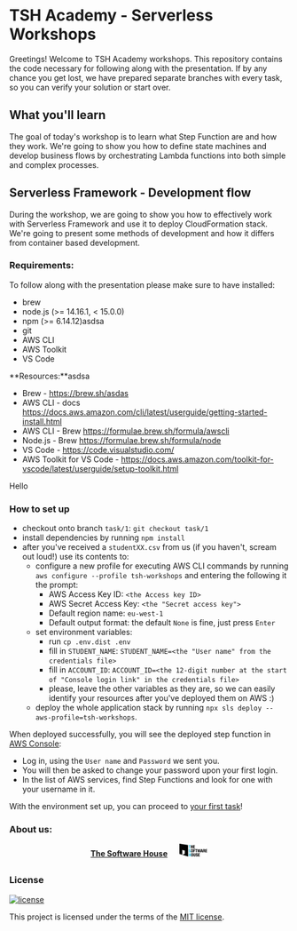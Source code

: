 # TSH Academy - Serverless Workshops
Greetings!
Welcome to TSH Academy workshops. This repository contains the code necessary for following along with the presentation.
If by any chance you get lost, we have prepared separate branches with every task, so you can verify your solution or start over.

## What you'll learn
The goal of today's workshop is to learn what Step Function are and how they work. We're going to show you how to define
state machines and develop business flows by orchestrating Lambda functions into both simple and complex processes.

## Serverless Framework - Development flow
During the workshop, we are going to show you how to effectively work with Serverless Framework and use it to deploy CloudFormation
stack. We're going to present some methods of development and how it differs from container based development.

### Requirements:
To follow along with the presentation please make sure to have installed:
- brew
- node.js (>= 14.16.1, < 15.0.0)
- npm (>= 6.14.12)asdsa
- git
- AWS CLI
- AWS Toolkit
- VS Code

**Resources:**asdsa
- Brew - https://brew.sh/asdas
- AWS CLI - docs https://docs.aws.amazon.com/cli/latest/userguide/getting-started-install.html
- AWS CLI - Brew https://formulae.brew.sh/formula/awscli
- Node.js - Brew https://formulae.brew.sh/formula/node
- VS Code - https://code.visualstudio.com/
- AWS Toolkit for VS Code - https://docs.aws.amazon.com/toolkit-for-vscode/latest/userguide/setup-toolkit.html

Hello

### How to set up
- checkout onto branch `task/1`: `git checkout task/1`
- install dependencies by running `npm install`
- after you've received a `studentXX.csv` from us (if you haven't, scream out loud!) use its contents to:
  - configure a new profile for executing AWS CLI commands by running `aws configure --profile tsh-workshops` and entering the following it the prompt:
    - AWS Access Key ID: `<the Access key ID>`
    - AWS Secret Access Key: `<the "Secret access key">`
    - Default region name: `eu-west-1`
    - Default output format: the default `None` is fine, just press `Enter`
  - set environment variables:
    - run `cp .env.dist .env`
    - fill in `STUDENT_NAME`: `STUDENT_NAME=<the "User name" from the credentials file>`
    - fill in `ACCOUNT_ID`: `ACCOUNT_ID=<the 12-digit number at the start of "Console login link" in the credentials file>`
    - please, leave the other variables as they are, so we can easily identify your resources after you've deployed them on AWS :)
  - deploy the whole application stack by running `npx sls deploy --aws-profile=tsh-workshops`.

When deployed successfully, you will see the deployed step function in [AWS Console](https://eu-west-1.console.aws.amazon.com/states/home?region=eu-west-1#/statemachines):
  * Log in, using the `User name` and `Password` we sent you.
  * You will then be asked to change your password upon your first login.
  * In the list of AWS services, find Step Functions and look for one with your username in it.

With the environment set up, you can proceed to [your first task](tasks/task-1.md)!


### **About us:**

<p align="center">
  <a href="https://tsh.io/pl"><b>The Software House</b></a>
  &emsp;
  <img src="data/tsh.png" alt="tsh.png" width="50" />
</p>

##

### License

[![license](https://img.shields.io/badge/license-MIT-4dc71f.svg)](https://raw.githubusercontent.com/TheSoftwareHouse/serverless-boilerplate/main/LICENSE)

This project is licensed under the terms of the [MIT license](/LICENSE).
